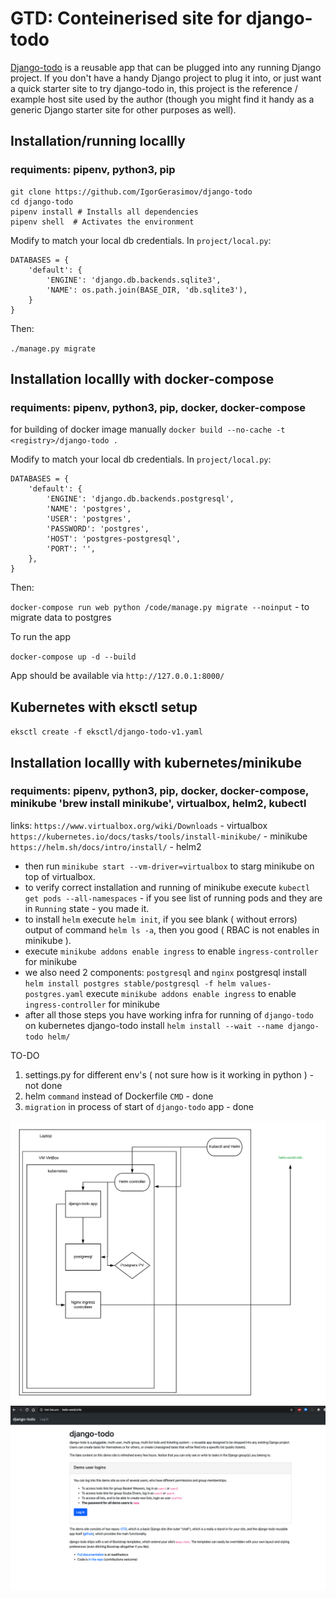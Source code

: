 # GTD: Conteinerised site for django-todo

[Django-todo](https://github.com/shacker/django-todo) is a reusable app that can be plugged into any running Django
project. If you don't have a handy Django project to plug it into, or just want a quick starter site to try django-todo
in, this project is the reference / example host site used by the author (though you might find it handy as a generic
Django starter site for other purposes as well).

## Installation/running locallly 
### requiments: pipenv, python3, pip


```
git clone https://github.com/IgorGerasimov/django-todo
cd django-todo
pipenv install # Installs all dependencies
pipenv shell  # Activates the environment
```

Modify to match your local db credentials. In `project/local.py`:

```
DATABASES = {
    'default': {
        'ENGINE': 'django.db.backends.sqlite3',
        'NAME': os.path.join(BASE_DIR, 'db.sqlite3'),
    }
}
```

Then:

`./manage.py migrate`




## Installation locallly with docker-compose
### requiments: pipenv, python3, pip, docker, docker-compose

for building of docker image manually `docker build --no-cache -t <registry>/django-todo .`

Modify to match your local db credentials. In `project/local.py`:

```
DATABASES = {
    'default': {
        'ENGINE': 'django.db.backends.postgresql',
        'NAME': 'postgres',
        'USER': 'postgres',
        'PASSWORD': 'postgres',
        'HOST': 'postgres-postgresql',
        'PORT': '',
    },
}
```

Then:

`docker-compose run web python /code/manage.py migrate --noinput` - to migrate data to postgres

To run the app 

`docker-compose up -d --build`

App should be available via `http://127.0.0.1:8000/`


## Kubernetes with eksctl setup 

`eksctl create -f eksctl/django-todo-v1.yaml`

## Installation locallly with kubernetes/minikube
### requiments: pipenv, python3, pip, docker, docker-compose, minikube 'brew install minikube', virtualbox, helm2, kubectl
links:
`https://www.virtualbox.org/wiki/Downloads` - virtualbox
`https://kubernetes.io/docs/tasks/tools/install-minikube/` - minikube
`https://helm.sh/docs/intro/install/` - helm2

- then run `minikube start --vm-driver=virtualbox` to starg minikube on top of virtualbox.
- to verify correct installation and running of minikube execute `kubectl get pods --all-namespaces` - if you see list of running pods and they are in `Running` state - you made it.
- to install `helm` execute `helm init`, if you see blank ( without errors) output of command `helm ls -a`, then you good ( RBAC is not enables in minikube ).
- execute `minikube addons enable ingress` to enable `ingress-controller` for minikube
- we also need 2 components: `postgresql` and `nginx`
   postgresql install `helm install postgres stable/postgresql -f helm values-postgres.yaml`
   execute `minikube addons enable ingress` to enable `ingress-controller` for minikube
- after all those steps you have working infra for running of `django-todo` on kubernetes
   django-todo install `helm install --wait --name django-todo helm/`










TO-DO

1. settings.py for different env's ( not sure how is it working in python ) - not done
2. helm `command` instead of Dockerfile `CMD` - done
3. `migration` in process of start of `django-todo` app - done



![scheme of current setup](/pics/scheme.png)
![working screnshot](/pics/working_screen.png)